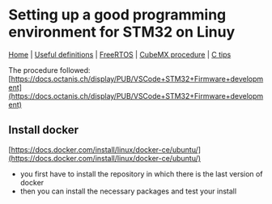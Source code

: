 # Setting up a good programming environment for STM32 on Linuy

[Home](../../README.md) | [Useful definitions](../general/theory.md) | [FreeRTOS](./freertos.md) | [CubeMX procedure](./cubeMX.md) | [C tips](../C/c.md)

The procedure followed: [https://docs.octanis.ch/display/PUB/VSCode+STM32+Firmware+development](https://docs.octanis.ch/display/PUB/VSCode+STM32+Firmware+development)

## Install docker

[https://docs.docker.com/install/linux/docker-ce/ubuntu/](https://docs.docker.com/install/linux/docker-ce/ubuntu/)

- you first have to install the repository in which there is the last version of docker
- then you can install the necessary packages and test your install